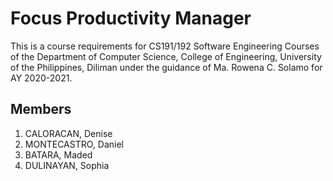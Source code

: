 # Focus Productivity Manager

This is a course requirements for CS191/192 Software Engineering Courses of the Department of Computer Science, 
College of Engineering, University of the Philippines, Diliman under the guidance of Ma. Rowena C. Solamo for AY 2020-2021.

## Members

1. CALORACAN, Denise
2. MONTECASTRO, Daniel
3. BATARA, Maded
4. DULINAYAN, Sophia

